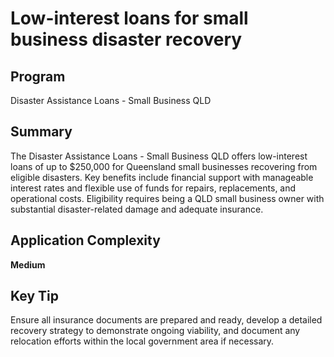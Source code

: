 # Low-interest loans for small business disaster recovery
  
## Program
Disaster Assistance Loans - Small Business QLD

## Summary
The Disaster Assistance Loans - Small Business QLD offers low-interest loans of up to $250,000 for Queensland small businesses recovering from eligible disasters. Key benefits include financial support with manageable interest rates and flexible use of funds for repairs, replacements, and operational costs. Eligibility requires being a QLD small business owner with substantial disaster-related damage and adequate insurance.

## Application Complexity
**Medium**

## Key Tip
Ensure all insurance documents are prepared and ready, develop a detailed recovery strategy to demonstrate ongoing viability, and document any relocation efforts within the local government area if necessary.
